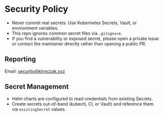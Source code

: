 # Security Policy

- Never commit real secrets. Use Kubernetes Secrets, Vault, or environment variables.
- This repo ignores common secret files via `.gitignore`.
- If you find a vulnerability or exposed secret, please open a private issue or contact the maintainer directly rather than opening a public PR.

## Reporting
Email: security@klimczak.xyz

## Secret Management
- Helm charts are configured to read credentials from existing Secrets.
- Create secrets out-of-band (kubectl, CI, or Vault) and reference them via `existingSecret` values.
